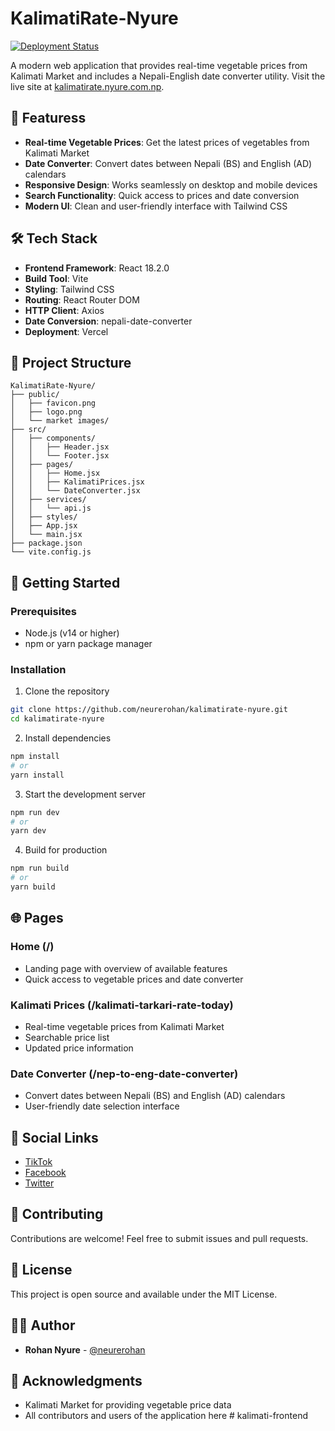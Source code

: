 # KalimatiRate-Nyure

[![Deployment Status](https://img.shields.io/github/deployments/neurerohan/kalimatirate-nyure/production?label=vercel&logo=vercel&logoColor=white)](https://kalimatirate.nyure.com.np)

A modern web application that provides real-time vegetable prices from Kalimati Market and includes a Nepali-English date converter utility. Visit the live site at [kalimatirate.nyure.com.np](https://kalimatirate.nyure.com.np).

## 🌟 Featuress

- **Real-time Vegetable Prices**: Get the latest prices of vegetables from Kalimati Market
- **Date Converter**: Convert dates between Nepali (BS) and English (AD) calendars
- **Responsive Design**: Works seamlessly on desktop and mobile devices
- **Search Functionality**: Quick access to prices and date conversion
- **Modern UI**: Clean and user-friendly interface with Tailwind CSS

## 🛠️ Tech Stack

- **Frontend Framework**: React 18.2.0
- **Build Tool**: Vite
- **Styling**: Tailwind CSS
- **Routing**: React Router DOM
- **HTTP Client**: Axios
- **Date Conversion**: nepali-date-converter
- **Deployment**: Vercel

## 📁 Project Structure

```
KalimatiRate-Nyure/
├── public/
│   ├── favicon.png
│   ├── logo.png
│   └── market images/
├── src/
│   ├── components/
│   │   ├── Header.jsx
│   │   └── Footer.jsx
│   ├── pages/
│   │   ├── Home.jsx
│   │   ├── KalimatiPrices.jsx
│   │   └── DateConverter.jsx
│   ├── services/
│   │   └── api.js
│   ├── styles/
│   ├── App.jsx
│   └── main.jsx
├── package.json
└── vite.config.js
```

## 🚀 Getting Started

### Prerequisites

- Node.js (v14 or higher)
- npm or yarn package manager

### Installation

1. Clone the repository
```bash
git clone https://github.com/neurerohan/kalimatirate-nyure.git
cd kalimatirate-nyure
```

2. Install dependencies
```bash
npm install
# or
yarn install
```

3. Start the development server
```bash
npm run dev
# or
yarn dev
```

4. Build for production
```bash
npm run build
# or
yarn build
```

## 🌐 Pages

### Home (/)
- Landing page with overview of available features
- Quick access to vegetable prices and date converter

### Kalimati Prices (/kalimati-tarkari-rate-today)
- Real-time vegetable prices from Kalimati Market
- Searchable price list
- Updated price information

### Date Converter (/nep-to-eng-date-converter)
- Convert dates between Nepali (BS) and English (AD) calendars
- User-friendly date selection interface

## 🔗 Social Links

- [TikTok](https://www.tiktok.com/@quiknepal)
- [Facebook](https://www.facebook.com/QuikNepal)
- [Twitter](https://twitter.com/QuikNepal)

## 🤝 Contributing

Contributions are welcome! Feel free to submit issues and pull requests.

## 📝 License

This project is open source and available under the MIT License.

## 👨‍💻 Author

- **Rohan Nyure** - [@neurerohan](https://github.com/neurerohan)

## 🙏 Acknowledgments

- Kalimati Market for providing vegetable price data
- All contributors and users of the application here
#   k a l i m a t i - f r o n t e n d  
 